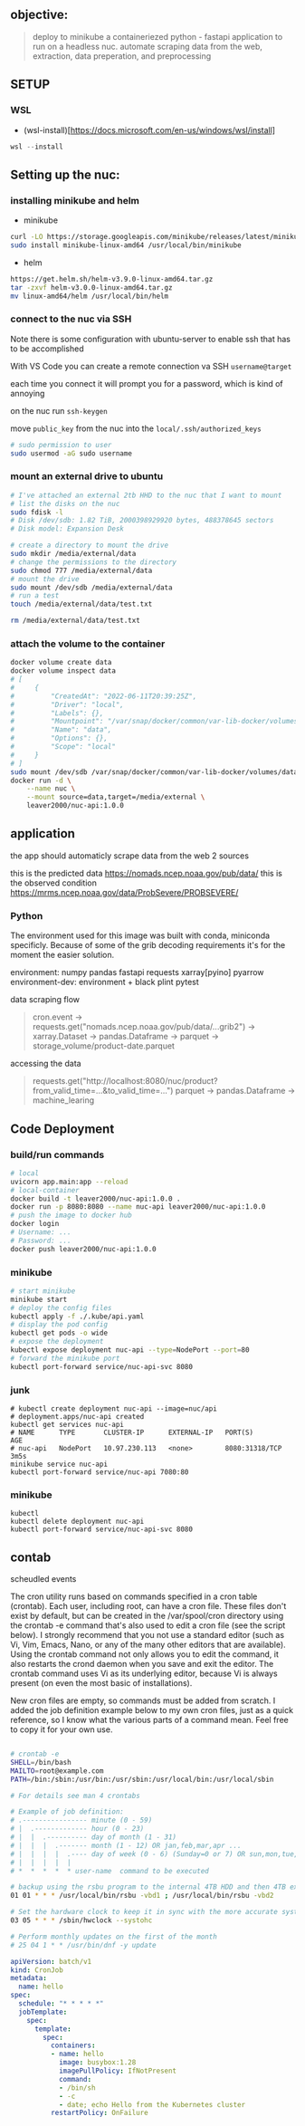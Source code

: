 ## objective:
> deploy to minikube a containeriezed python - fastapi application to run on a headless nuc.
> automate scraping data from the web, extraction, data preperation, and preprocessing

## SETUP

### WSL
- (wsl-install)[https://docs.microsoft.com/en-us/windows/wsl/install]
``` powershell
wsl --install
```




## Setting up the nuc:

### installing minikube and helm

- minikube

``` bash
curl -LO https://storage.googleapis.com/minikube/releases/latest/minikube-linux-amd64
sudo install minikube-linux-amd64 /usr/local/bin/minikube
```

- helm

``` bash
https://get.helm.sh/helm-v3.9.0-linux-amd64.tar.gz
tar -zxvf helm-v3.0.0-linux-amd64.tar.gz
mv linux-amd64/helm /usr/local/bin/helm
```


### connect to the nuc via SSH

Note there is some configuration with ubuntu-server to enable ssh that has to be accomplished

With VS Code you can create a remote connection va SSH `username@target`

each time you connect it will prompt you for a password, which is kind of annoying

on the nuc run `ssh-keygen`

move `public_key` from the nuc into the `local/.ssh/authorized_keys` 

``` bash
# sudo permission to user
sudo usermod -aG sudo username
```

### mount an external drive to ubuntu

``` bash
# I've attached an external 2tb HHD to the nuc that I want to mount
# list the disks on the nuc
sudo fdisk -l
# Disk /dev/sdb: 1.82 TiB, 2000398929920 bytes, 488378645 sectors
# Disk model: Expansion Desk  

# create a directory to mount the drive
sudo mkdir /media/external/data
# change the permissions to the directory
sudo chmod 777 /media/external/data
# mount the drive
sudo mount /dev/sdb /media/external/data
# run a test
touch /media/external/data/test.txt

rm /media/external/data/test.txt
```

### attach the volume to the container

``` bash
docker volume create data
docker volume inspect data
# [
#     {
#         "CreatedAt": "2022-06-11T20:39:25Z",
#         "Driver": "local",
#         "Labels": {},
#         "Mountpoint": "/var/snap/docker/common/var-lib-docker/volumes/data/_data",
#         "Name": "data",
#         "Options": {},
#         "Scope": "local"
#     }
# ]
sudo mount /dev/sdb /var/snap/docker/common/var-lib-docker/volumes/data/_data
docker run -d \
    --name nuc \
    --mount source=data,target=/media/external \
    leaver2000/nuc-api:1.0.0
```

## application

the app should automaticly scrape data from the web 2 sources

this is the predicted data
https://nomads.ncep.noaa.gov/pub/data/
this is the observed condition
https://mrms.ncep.noaa.gov/data/ProbSevere/PROBSEVERE/

### Python

The environment used for this image was built with conda, miniconda specificly.  Because of some of the grib decoding requirements it's for the moment the easier solution. 

environment: numpy pandas fastapi requests xarray[pyino] pyarrow 
environment-dev: environment + black plint pytest  

data scraping flow
> cron.event -> requests.get("nomads.ncep.noaa.gov/pub/data/...grib2") -> xarray.Dataset -> pandas.Dataframe -> parquet -> storage_volume/product-date.parquet

accessing the data
> requests.get("http://localhost:8080/nuc/product?from_valid_time=...&to_valid_time=...")  parquet -> pandas.Dataframe -> machine_learing 



## Code Deployment

### build/run commands
<!-- https://github.com/4OH4/kubernetes-fastapi -->
``` bash
# local
uvicorn app.main:app --reload
# local-container
docker build -t leaver2000/nuc-api:1.0.0 .
docker run -p 8080:8080 --name nuc-api leaver2000/nuc-api:1.0.0
# push the image to docker hub
docker login
# Username: ...
# Password: ...
docker push leaver2000/nuc-api:1.0.0
```

### minikube

``` bash
# start minikube
minikube start
# deploy the config files
kubectl apply -f ./.kube/api.yaml
# display the pod config
kubectl get pods -o wide
# expose the deployment
kubectl expose deployment nuc-api --type=NodePort --port=80
# forward the minikube port
kubectl port-forward service/nuc-api-svc 8080
```


### junk

```
# kubectl create deployment nuc-api --image=nuc/api
# deployment.apps/nuc-api created
kubectl get services nuc-api
# NAME      TYPE       CLUSTER-IP      EXTERNAL-IP   PORT(S)          AGE
# nuc-api   NodePort   10.97.230.113   <none>        8080:31318/TCP   3m5s
minikube service nuc-api
kubectl port-forward service/nuc-api 7080:80
```


### minikube

```
kubectl
kubectl delete deployment nuc-api
kubectl port-forward service/nuc-api-svc 8080
```



## contab

scheudled events 


The cron utility runs based on commands specified in a cron table (crontab). Each user, including root, can have a cron file. These files don't exist by default, but can be created in the /var/spool/cron directory using the crontab -e command that's also used to edit a cron file (see the script below). I strongly recommend that you not use a standard editor (such as Vi, Vim, Emacs, Nano, or any of the many other editors that are available). Using the crontab command not only allows you to edit the command, it also restarts the crond daemon when you save and exit the editor. The crontab command uses Vi as its underlying editor, because Vi is always present (on even the most basic of installations).

New cron files are empty, so commands must be added from scratch. I added the job definition example below to my own cron files, just as a quick reference, so I know what the various parts of a command mean. Feel free to copy it for your own use.


``` bash

# crontab -e
SHELL=/bin/bash
MAILTO=root@example.com
PATH=/bin:/sbin:/usr/bin:/usr/sbin:/usr/local/bin:/usr/local/sbin

# For details see man 4 crontabs

# Example of job definition:
# .---------------- minute (0 - 59)
# |  .------------- hour (0 - 23)
# |  |  .---------- day of month (1 - 31)
# |  |  |  .------- month (1 - 12) OR jan,feb,mar,apr ...
# |  |  |  |  .---- day of week (0 - 6) (Sunday=0 or 7) OR sun,mon,tue,wed,thu,fri,sat
# |  |  |  |  |
# *  *  *  *  * user-name  command to be executed

# backup using the rsbu program to the internal 4TB HDD and then 4TB external
01 01 * * * /usr/local/bin/rsbu -vbd1 ; /usr/local/bin/rsbu -vbd2

# Set the hardware clock to keep it in sync with the more accurate system clock
03 05 * * * /sbin/hwclock --systohc

# Perform monthly updates on the first of the month
# 25 04 1 * * /usr/bin/dnf -y update
```

``` yaml
apiVersion: batch/v1
kind: CronJob
metadata:
  name: hello
spec:
  schedule: "* * * * *"
  jobTemplate:
    spec:
      template:
        spec:
          containers:
          - name: hello
            image: busybox:1.28
            imagePullPolicy: IfNotPresent
            command:
            - /bin/sh
            - -c
            - date; echo Hello from the Kubernetes cluster
          restartPolicy: OnFailure

```
